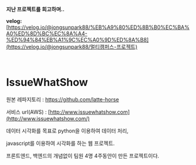 **지난 프로젝트를 회고하며..**

**velog:** [https://velog.io/@jongsunpark88/%EB%A9%80%ED%8B%B0%EC%BA%A0%ED%8D%BC%EC%8A%A4-%ED%94%84%EB%A1%9C%EC%A0%9D%ED%8A%B8](https://velog.io/@jongsunpark88/멀티캠퍼스-프로젝트) 

<br>

# IssueWhatShow

원본 레파지토리 :   https://github.com/latte-horse

서비스 url(AWS) :   [http://www.issuewhatshow.com](http://www.issuewhatshow.com/) 



데이터 시각화를 목표로 python을 이용하여 데이터 처리,

javascript를 이용하여 시각화를 하는 웹 프로젝트.

프론트엔드, 백엔드의 개념없이 팀원 4명 4주동안이 만든 프로젝트이다.
